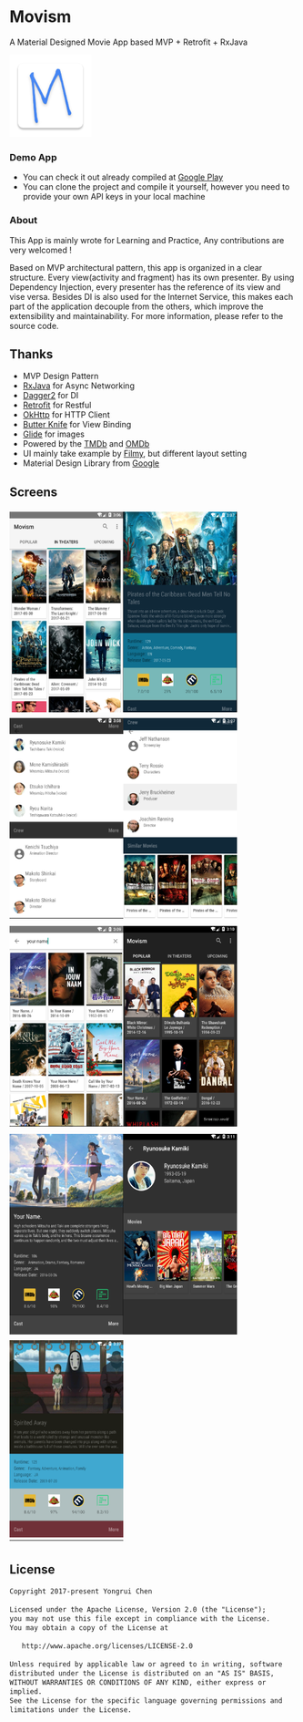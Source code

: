 # Movism

A Material Designed Movie App based MVP + Retrofit + RxJava

![app_icon](./app/src/main/res/mipmap-xxhdpi/ic_launcher.png)


### Demo App
-  You can check it out already compiled at
[Google Play](https://play.google.com/store/apps/details?id=me.chenyongrui.movism)
- You can clone the project and compile it yourself, however you need to
 provide your own API keys in your local machine


### About

This App is mainly wrote for Learning and Practice,  Any contributions are very welcomed !

Based on MVP architectural pattern, this app is organized in a clear
 structure. Every view(activity and fragment) has its own presenter.
 By using Dependency Injection, every presenter has the reference of
 its view and vise versa. Besides DI is also used for the
 Internet Service, this makes each part of the application decouple
 from  the others, which improve the extensibility and  maintainability.
 For more information, please refer to the source code.


## Thanks

- MVP Design Pattern
- [RxJava](https://github.com/ReactiveX/RxJava) for Async Networking
- [Dagger2](https://github.com/google/dagger) for DI
- [Retrofit](https://github.com/square/retrofit) for Restful
- [OkHttp](https://github.com/square/okhttp) for HTTP Client
- [Butter Knife](https://github.com/JakeWharton/butterknife) for View Binding
- [Glide](https://github.com/bumptech/glide) for images
- Powered by the [TMDb](https://www.themoviedb.org) and [OMDb](http://www.omdbapi.com)
- UI mainly take example by [Filmy](https://github.com/salRoid/Filmy), but different layout setting
- Material Design Library from [Google](https://developer.android.google.cn/index.html)

## Screens
<img src="./image/screen1.png" vspace="5" align= "left" width="200" height="352">
<img src="./image/screen2.png" vspace="5" align= "left"  width="200"  height="352">
<img src="./image/screen3.png"  vspace="5"    width="200"  height="352">
<img src="./image/screen4.png" vspace="5" align= "left" width="200"  height="352">
<img src="./image/screen5.png" vspace="5" align= "left" width="200"  height="352">
<img src="./image/screen6.png" vspace="5"   width="200"  height="352">
<img src="./image/screen7.png" vspace="5" align= "left" width="200"  height="352">
<img src="./image/screen8.png" vspace="5" align= "left" width="200"   height="352">
<img src="./image/screen9.png" vspace="5"   width="200"   height="352">



## License

```
Copyright 2017-present Yongrui Chen

Licensed under the Apache License, Version 2.0 (the "License");
you may not use this file except in compliance with the License.
You may obtain a copy of the License at

   http://www.apache.org/licenses/LICENSE-2.0

Unless required by applicable law or agreed to in writing, software
distributed under the License is distributed on an "AS IS" BASIS,
WITHOUT WARRANTIES OR CONDITIONS OF ANY KIND, either express or implied.
See the License for the specific language governing permissions and
limitations under the License.
```
